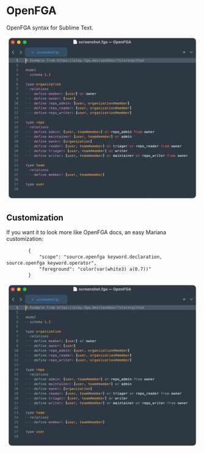 # OpenFGA

OpenFGA syntax for Sublime Text.

![OpenFGA syntax for Sublime Text](assets/screenshot.png)

## Customization

If you want it to look more like OpenFGA docs, an easy Mariana customization:
```
		{
			"scope": "source.openfga keyword.declaration, source.openfga keyword.operator",
			"foreground": "color(var(white3) a(0.7))"
		}
```

![OpenFGA syntax for Sublime Text](assets/screenshot-1.png)
